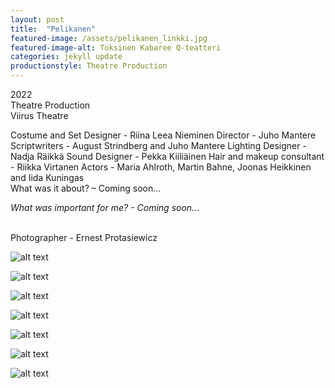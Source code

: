 ```yaml
---
layout: post
title:  "Pelikanen"
featured-image: /assets/pelikanen_linkki.jpg
featured-image-alt: Toksinen Kabaree Q-teatteri
categories: jekyll update
productionstyle: Theatre Production
---
```

  2022  
  Theatre Production  
  Viirus Theatre
  <br/>

<p></p>  
  Costume and Set Designer - Riina Leea Nieminen  
  Director - Juho Mantere  
  Scriptwriters - August Strindberg and Juho Mantere  
  Lighting Designer - Nadja Räikkä  
  Sound Designer - Pekka Kiiliäinen   
  Hair and makeup consultant - Riikka Virtanen  
  Actors - Maria Ahlroth, Martin Bahne, Joonas Heikkinen and Iida Kuningas 
  <br/>

<div class="post-text-alone">  
  What was it about? – Coming soon... 
<p></p>
  <em>What was important for me? - Coming soon...</em>
</div>  
<p></p>
  
  <br/>
  Photographer - Ernest Protasiewicz
  

![alt text](/assets/projects/pelikanen1.jpg)  
  
![alt text](/assets/projects/pelikanen2.jpg)

![alt text](/assets/projects/pelikanen3.jpg) 

![alt text](/assets/projects/pelikanen4.jpg)  

![alt text](/assets/projects/pelikanen5.jpg) 

![alt text](/assets/projects/pelikanen6.jpg)   
 
![alt text](/assets/projects/luonnos13.jpg)   




